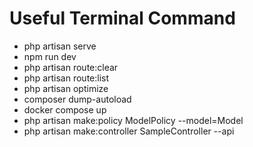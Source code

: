 # Useful Terminal Command

-   php artisan serve
-   npm run dev
-   php artisan route:clear
-   php artisan route:list
-   php artisan optimize
-   composer dump-autoload
-   docker compose up
-   php artisan make:policy ModelPolicy --model=Model
-   php artisan make:controller SampleController --api
 
